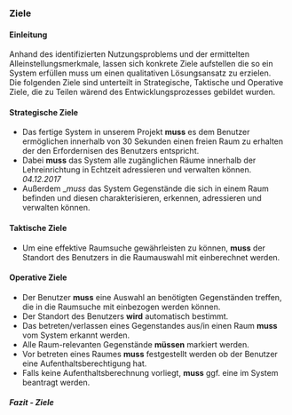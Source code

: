 ### Ziele

#### Einleitung
Anhand des identifizierten Nutzungsproblems und der ermittelten Alleinstellungsmerkmale, lassen sich konkrete Ziele aufstellen die so ein System  erfüllen muss um einen qualitativen Lösungsansatz zu erzielen.   
Die folgenden Ziele sind unterteilt in Strategische, Taktische und Operative Ziele, die zu Teilen wärend des Entwicklungsprozesses gebildet wurden.

#### Strategische Ziele   
* Das fertige System in unserem Projekt __muss__ es dem Benutzer ermöglichen innerhalb von 30 Sekunden einen freien Raum zu erhalten der den Erfordernisen des Benutzers entspricht. 
* Dabei __muss__ das System alle zugänglichen Räume innerhalb der Lehreinrichtung in Echtzeit adressieren und verwalten können.  
*04.12.2017*   
* Außerdem __muss_ das System Gegenstände die sich in einem Raum befinden und diesen charakterisieren, erkennen, adressieren und verwalten können.


#### Taktische Ziele   
* Um eine effektive Raumsuche gewährleisten zu können, __muss__ der Standort des Benutzers in die Raumauswahl mit einberechnet werden.

<!-- Um auf unterschiedliche Rauminhalte eingehen zu können, __sollte__ jeder einzelne Raum mit zugehörigen Informationen über seine Ausstattung angereichert werden.    
Diese Rauminformationen __müssen__ innerhalb eines persistenten Datenspeichers gespeichert, und auf Anfrage an eine Verarbeitungseinheit geschickt werden.    
Diese Verarbeitungseinheit __muss__ ein Server sein der die Informationen in den persistenten Datenspeicher schreiben und lesen kann.    
Außerdem __muss__ der Server diese Informationen algorithmisch anreichern und dem Benutzer an seinem Endgerät präsentieren können. 
*abändern da taktische ziele mehr Anforderungen sind, 04.12.2017*  
-->
 

#### Operative Ziele
* Der Benutzer __muss__ eine Auswahl an benötigten Gegenständen treffen, die in die Raumsuche mit einbezogen werden können.
* Der Standort des Benutzers __wird__ automatisch bestimmt.
* Das betreten/verlassen eines Gegenstandes aus/in einen Raum __muss__ vom System erkannt werden.
* Alle Raum-relevanten Gegenstände __müssen__ markiert werden.
* Vor betreten eines Raumes __muss__ festgestellt werden ob der Benutzer eine Aufenthaltsberechtigung hat.
* Falls keine Aufenthaltsberechnung vorliegt, __muss__ ggf. eine im System beantragt werden.


##### Fazit - Ziele




